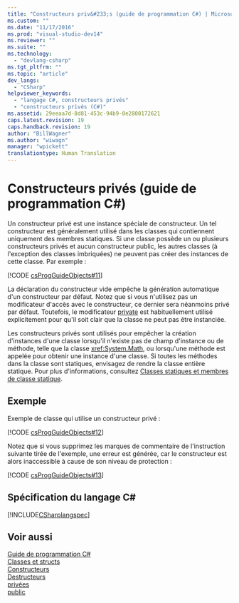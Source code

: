 ```yaml
---
title: "Constructeurs priv&#233;s (guide de programmation C#) | Microsoft Docs"
ms.custom: ""
ms.date: "11/17/2016"
ms.prod: "visual-studio-dev14"
ms.reviewer: ""
ms.suite: ""
ms.technology: 
  - "devlang-csharp"
ms.tgt_pltfrm: ""
ms.topic: "article"
dev_langs: 
  - "CSharp"
helpviewer_keywords: 
  - "langage C#, constructeurs privés"
  - "constructeurs privés (C#)"
ms.assetid: 29eeaa7d-8d81-453c-94b9-0e2800172621
caps.latest.revision: 19
caps.handback.revision: 19
author: "BillWagner"
ms.author: "wiwagn"
manager: "wpickett"
translationtype: Human Translation
---
```

# Constructeurs priv&#233;s (guide de programmation C#)
Un constructeur privé est une instance spéciale de constructeur.  Un tel constructeur est généralement utilisé dans les classes qui contiennent uniquement des membres statiques.  Si une classe possède un ou plusieurs constructeurs privés et aucun constructeur public, les autres classes \(à l'exception des classes imbriquées\) ne peuvent pas créer des instances de cette classe.  Par exemple :  
  
 [!CODE [csProgGuideObjects#11](../CodeSnippet/VS_Snippets_VBCSharp/csProgGuideObjects#11)]  
  
 La déclaration du constructeur vide empêche la génération automatique d'un constructeur par défaut.  Notez que si vous n'utilisez pas un modificateur d'accès avec le constructeur, ce dernier sera néanmoins privé par défaut.  Toutefois, le modificateur [private](../../../csharp/language-reference/keywords/private.md) est habituellement utilisé explicitement pour qu'il soit clair que la classe ne peut pas être instanciée.  
  
 Les constructeurs privés sont utilisés pour empêcher la création d'instances d'une classe lorsqu'il n'existe pas de champ d'instance ou de méthode, telle que la classe <xref:System.Math>, ou lorsqu'une méthode est appelée pour obtenir une instance d'une classe.  Si toutes les méthodes dans la classe sont statiques, envisagez de rendre la classe entière statique.  Pour plus d'informations, consultez [Classes statiques et membres de classe statique](../../../csharp/programming-guide/classes-and-structs/static-classes-and-static-class-members.md).  
  
## Exemple  
 Exemple de classe qui utilise un constructeur privé :  
  
 [!CODE [csProgGuideObjects#12](../CodeSnippet/VS_Snippets_VBCSharp/csProgGuideObjects#12)]  
  
 Notez que si vous supprimez les marques de commentaire de l'instruction suivante tirée de l'exemple, une erreur est générée, car le constructeur est alors inaccessible à cause de son niveau de protection :  
  
 [!CODE [csProgGuideObjects#13](../CodeSnippet/VS_Snippets_VBCSharp/csProgGuideObjects#13)]  
  
## Spécification du langage C\#  
 [!INCLUDE[CSharplangspec](../../../csharp/language-reference/keywords/includes/csharplangspec_md.md)]  
  
## Voir aussi  
 [Guide de programmation C\#](../../../csharp/programming-guide/index.md)   
 [Classes et structs](../../../csharp/programming-guide/classes-and-structs/index.md)   
 [Constructeurs](../../../csharp/programming-guide/classes-and-structs/constructors.md)   
 [Destructeurs](../../../csharp/programming-guide/classes-and-structs/destructors.md)   
 [privées](../../../csharp/language-reference/keywords/private.md)   
 [public](../../../csharp/language-reference/keywords/public.md)